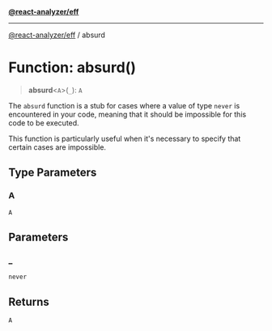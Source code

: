 [**@react-analyzer/eff**](../README.md)

***

[@react-analyzer/eff](../README.md) / absurd

# Function: absurd()

> **absurd**\<`A`\>(`_`): `A`

The `absurd` function is a stub for cases where a value of type `never` is encountered in your code,
meaning that it should be impossible for this code to be executed.

This function is particularly useful when it's necessary to specify that certain cases are impossible.

## Type Parameters

### A

`A`

## Parameters

### \_

`never`

## Returns

`A`
